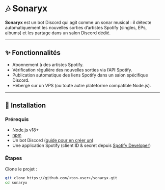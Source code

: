 # 🎶 Sonaryx

**Sonaryx** est un bot Discord qui agit comme un sonar musical : il détecte automatiquement les nouvelles sorties d’artistes Spotify (singles, EPs, albums) et les partage dans un salon Discord dédié.  

---

## ✨ Fonctionnalités
- Abonnement à des artistes Spotify.
- Vérification régulière des nouvelles sorties via l’API Spotify.
- Publication automatique des liens Spotify dans un salon spécifique Discord.
- Hébergé sur un VPS (ou toute autre plateforme compatible Node.js).

---

## 🚀 Installation

### Prérequis
- [Node.js](https://nodejs.org/) v18+
- [npm](https://www.npmjs.com/)
- Un bot Discord ([guide pour en créer un](https://discordjs.guide/preparations/setting-up-a-bot-application.html))
- Une application Spotify (client ID & secret depuis [Spotify Developer](https://developer.spotify.com/dashboard))

### Étapes
Clone le projet :
```bash
git clone https://github.com/<ton-user>/sonaryx.git
cd sonaryx
